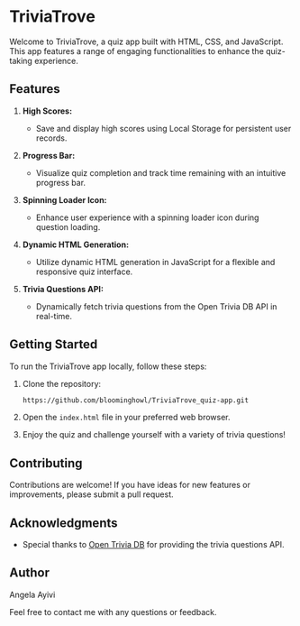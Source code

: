 # TriviaTrove

Welcome to TriviaTrove, a quiz app built with HTML, CSS, and JavaScript. This app features a range of engaging functionalities to enhance the quiz-taking experience.

## Features

1. **High Scores:**
   - Save and display high scores using Local Storage for persistent user records.

2. **Progress Bar:**
   - Visualize quiz completion and track time remaining with an intuitive progress bar.

3. **Spinning Loader Icon:**
   - Enhance user experience with a spinning loader icon during question loading.

4. **Dynamic HTML Generation:**
   - Utilize dynamic HTML generation in JavaScript for a flexible and responsive quiz interface.

5. **Trivia Questions API:**
   - Dynamically fetch trivia questions from the Open Trivia DB API in real-time.

## Getting Started

To run the TriviaTrove app locally, follow these steps:

1. Clone the repository:
   ```bash
   https://github.com/bloominghowl/TriviaTrove_quiz-app.git

2. Open the `index.html` file in your preferred web browser.

3. Enjoy the quiz and challenge yourself with a variety of trivia questions!

## Contributing

Contributions are welcome! If you have ideas for new features or improvements, please submit a pull request.

## Acknowledgments

- Special thanks to [Open Trivia DB](https://opentdb.com/) for providing the trivia questions API.

## Author

Angela Ayivi

Feel free to contact me with any questions or feedback.
